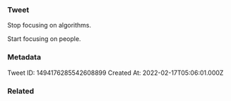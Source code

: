 ### Tweet
Stop focusing on algorithms.

Start focusing on people.

### Metadata
Tweet ID: 1494176285542608899
Created At: 2022-02-17T05:06:01.000Z

### Related

